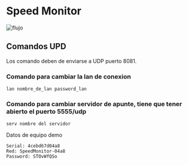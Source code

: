 # Speed Monitor
![flujo](https://github.com/irvinvp/SpeedMonitor/actions/workflows/main.yml/badge.svg)

## Comandos UPD
Los comando deben de enviarse a UDP puerto 8081.
### Comando para cambiar la lan de conexion
```
lan nombre_de_lan password_lan
```
### Comando para cambiar servidor de apunte, tiene que tener abierto el puerto 5555/udp
```
serv nombre del servidor
```
Datos de equipo demo
```
Serial: 4cebd67d04a8
Red: SpeedMonitor-04a8
Password: STOvWfQSo
```
